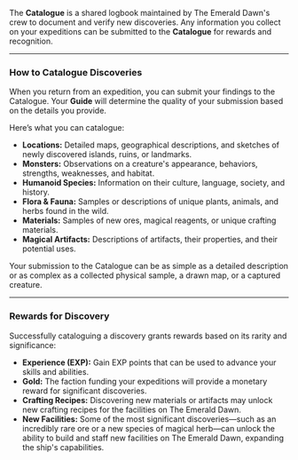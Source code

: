 The **Catalogue** is a shared logbook maintained by The Emerald Dawn's crew to document and verify new discoveries. Any information you collect on your expeditions can be submitted to the **Catalogue** for rewards and recognition. 

---
### How to Catalogue Discoveries

When you return from an expedition, you can submit your findings to the Catalogue. Your **Guide** will determine the quality of your submission based on the details you provide.

Here’s what you can catalogue:

- **Locations:** Detailed maps, geographical descriptions, and sketches of newly discovered islands, ruins, or landmarks.
- **Monsters:** Observations on a creature's appearance, behaviors, strengths, weaknesses, and habitat.
- **Humanoid Species:** Information on their culture, language, society, and history.
- **Flora & Fauna:** Samples or descriptions of unique plants, animals, and herbs found in the wild.
- **Materials:** Samples of new ores, magical reagents, or unique crafting materials.
- **Magical Artifacts:** Descriptions of artifacts, their properties, and their potential uses.

Your submission to the Catalogue can be as simple as a detailed description or as complex as a collected physical sample, a drawn map, or a captured creature.

---
### Rewards for Discovery

Successfully cataloguing a discovery grants rewards based on its rarity and significance:
- **Experience (EXP):** Gain EXP points that can be used to advance your skills and abilities.
- **Gold:** The faction funding your expeditions will provide a monetary reward for significant discoveries.
- **Crafting Recipes:** Discovering new materials or artifacts may unlock new crafting recipes for the facilities on The Emerald Dawn.
- **New Facilities:** Some of the most significant discoveries—such as an incredibly rare ore or a new species of magical herb—can unlock the ability to build and staff new facilities on The Emerald Dawn, expanding the ship's capabilities.